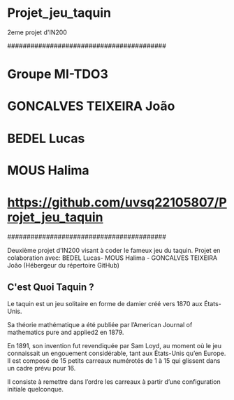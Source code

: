 # Projet_jeu_taquin
2eme projet d'IN200

#########################################
# Groupe MI-TDO3
# GONCALVES TEIXEIRA João
# BEDEL Lucas   
# MOUS Halima
# https://github.com/uvsq22105807/Projet_jeu_taquin
#########################################

Deuxième projet d'IN200 visant à coder le fameux jeu du taquin. Projet en colaboration avec: BEDEL Lucas- MOUS Halima - GONCALVES TEIXEIRA João (Hébergeur du répertoire GitHub)


## C'est Quoi Taquin ?

Le taquin est un jeu solitaire en forme de damier créé vers 1870 aux États-Unis. 

Sa théorie mathématique a été publiée par l’American Journal of mathematics pure and applied2 en 1879. 

En 1891, son invention fut revendiquée par Sam Loyd, au moment où le jeu connaissait un engouement considérable, tant aux États-Unis qu’en Europe. Il est composé de 15 petits carreaux numérotés de 1 à 15 qui glissent dans un cadre prévu pour 16. 

Il consiste à remettre dans l’ordre les carreaux à partir d’une configuration initiale quelconque.
